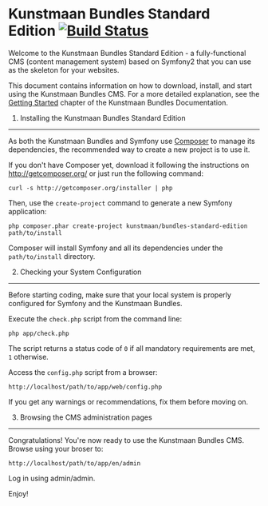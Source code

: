 Kunstmaan Bundles Standard Edition [![Build Status](https://travis-ci.org/Kunstmaan/KunstmaanBundlesStandardEdition.png?branch=master)](https://travis-ci.org/Kunstmaan/KunstmaanBundlesStandardEdition)
==================================

Welcome to the Kunstmaan Bundles Standard Edition - a fully-functional CMS (content management system) based on Symfony2 that you can use as the skeleton for your websites.

This document contains information on how to download, install, and start using the Kunstmaan Bundles CMS. For a more detailed explanation, see the [Getting Started][1] chapter of the Kunstmaan Bundles Documentation.

1) Installing the Kunstmaan Bundles Standard Edition
----------------------------------------------------

As both the Kunstmaan Bundles and Symfony use [Composer][2] to manage its dependencies, the recommended way to create a new project is to use it.

If you don't have Composer yet, download it following the instructions on http://getcomposer.org/ or just run the following command:

    curl -s http://getcomposer.org/installer | php

Then, use the `create-project` command to generate a new Symfony application:

    php composer.phar create-project kunstmaan/bundles-standard-edition path/to/install

Composer will install Symfony and all its dependencies under the `path/to/install` directory.


2) Checking your System Configuration
-------------------------------------

Before starting coding, make sure that your local system is properly configured for Symfony and the Kunstmaan Bundles.

Execute the `check.php` script from the command line:

    php app/check.php

The script returns a status code of `0` if all mandatory requirements are met, `1` otherwise.

Access the `config.php` script from a browser:

    http://localhost/path/to/app/web/config.php

If you get any warnings or recommendations, fix them before moving on.

3) Browsing the CMS administration pages
----------------------------------------

Congratulations! You're now ready to use the Kunstmaan Bundles CMS. Browse using your broser to:

    http://localhost/path/to/app/en/admin

Log in using admin/admin.

Enjoy!

[1]:  http://bundles.kunstmaan.be/documentation/getting-started
[2]:  http://getcomposer.org/
